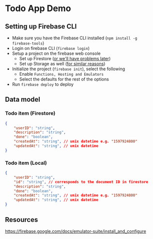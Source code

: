 # Todo App Demo

## Setting up Firebase CLI

- Make sure you have the Firebase CLI installed (`npm install -g firebase-tools`)
- Login on firebase CLI (`firebase login`)
- Setup a project on the firebase web console
  - Set up Firestore ([or we'll have problems later](https://github.com/firebase/firebase-tools/issues/1988))
  - Set up Storage as well ([for similar reasons](https://stackoverflow.com/questions/58579042/firebase-project-initialization-error-cloud-resource-location-is-not-set-for-th))
- Initialize the project (`firebase init`), select the following
  - Enable `Functions, Hosting and Emulators`
  - Select the defaults for the rest of the options
- Run `firebase deploy` to deploy

## Data model

### Todo item (Firestore)

```json
{
    "userID": "string",
	"description": "string",
    "done": "boolean",
    "createdAt": "string", // unix datetime e.g. "1597924800"
    "updatedAt": "string", // unix datetime
}
```

### Todo item (Local)

```json
{
    "userID": "string",
    "id": "string", // corresponds to the document ID in firestore
	"description": "string",
    "done": "boolean",
    "createdAt": "string", // unix datetime e.g. "1597924800"
    "updatedAt": "string", // unix datetime
}
```



## Resources

https://firebase.google.com/docs/emulator-suite/install_and_configure



